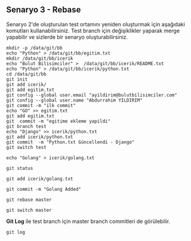 ## Senaryo 3 - Rebase 

Senaryo 2'de oluşturulan test ortamını yeniden oluşturmak için aşağıdaki komutları kullanabilirsiniz. Test branch için değişiklikler yaparak merge yapabilir ve sizlerde bir senaryo oluşturabilirsiniz. 
```
mkdir -p /data/git/bb
echo "Python" > /data/git/bb/egitim.txt
mkdir /data/git/bb/icerik
echo "Bulut Bilisimciler" >  /data/git/bb/icerik/README.txt
echo "Python" > /data/git/bb/icerik/python.txt
cd /data/git/bb
git init
git add icerik/
git add egitim.txt
git config --global user.email "ayildirim@bulutbilisimciler.com"
git config --global user.name "Abdurrahim YILDIRIM"
git commit -m "ilk commit"
echo "GO" >> egitim.txt
git add egitim.txt
git  commit -m "egitime ekleme yapildi"
git branch test
echo "Django" >> icerik/python.txt
git add icerik/python.txt
git commit  -m "Python.txt Güncellendi - Django"
git switch test
```
```
echo "Golang" > icerik/golang.txt
```
```
git status
```
```
git add icerik/golang.txt
```
```
git commit -m "Golang Added"
```
```
git rebase master
```
```
git switch master
```
**Git Log** ile test branch için master branch commitleri de görülebilir. 
```
git log
```